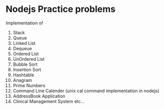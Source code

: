 # Nodejs Practice problems

Implementation of 
  1.  Stack
  2.  Queue
  3.  Linked List
  4.  Dequeue
  5.  Ordered List
  6.  UnOrdered List
  7.  Bubble Sort
  8.  Insertion Sort
  10. Hashtable
  11. Anagram
  12. Prime Numbers
  13. Command Line Calender (unix cal command implementation in nodejs)
  14. AddressBook Application
  15. Clinical Management System etc...
